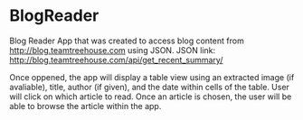 # BlogReader

Blog Reader App that was created to access blog content from http://blog.teamtreehouse.com using JSON.
JSON link: http://blog.teamtreehouse.com/api/get_recent_summary/

Once oppened, the app will display a table view using an extracted image (if avaliable), title, author (if given), and the date 
within cells of the table. User will click on which article to read. Once an article is chosen, the user will be able to browse 
the article within the app. 

